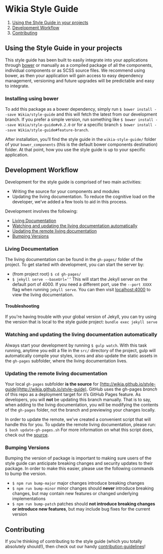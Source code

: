Wikia Style Guide
===========

1. [Using the Style Guide in your projects](#using-the-style-guide-in-your-projects)
2. [Development Workflow](#development-workflow)
3. [Contributing](#contributing)

## Using the Style Guide in your projects
This style guide has been built to easily integrate into your applications through [bower](http://bower.io/) or manually as a compiled package of all the components, individual components or as SCSS source files. We recommend using bower, as then your application will gain access to easy dependency management, versioning and future upgrades will be predictable and easy to integrate.

### Installing using bower
To add this package as a bower dependency, simply run `$ bower install --save Wikia/style-guide` and this will fetch the latest from our development branch. If you prefer a simple version, run something like `$ bower install --save Wikia/style-guide#v0.2.0` or for a specific branch `$ bower install --save Wikia/style-guide#feature-branch`.

After installation, you’ll find the style guide in the `wikia-style-guide/` folder of your `bower_components` (this is the default bower components destination) folder. At that point, how you use the style guide is up to your specific application.

## Development Workflow
Development for the style guide is comprised of two main activities:
* Writing the source for your components and modules
* Updating the living documentation. To reduce the cognitive load on the developer, we’ve added a few tools to aid in this process.

Development involves the following:
* [Living Documentation](#living-documentation)
* [Watching and updating the living documentation automatically](#watching-and-updating-the-living-documentation-automatically)
* [Updating the remote living documentation](#updating-the-remote-living-documentation)
* [Bumping Versions](#bumping-versions)

### Living Documentation
The living documentation can be found in the `gh-pages/` folder of the project. To get started with development, you can start the server by:
* (from project root) `$ cd gh-pages/`
* `$ jekyll serve --baseUrl=’’`
This will start the Jekyll server on the default port of 4000. If you need a different port, use the `--port XXXX` flag when running `jekyll serve`. You can then visit [localhost:4000](http://localhost:4000) to view the living documentation.

#### Troubleshooting
If you're having trouble with your global version of Jekyll, you can try using the version that is local to the style guide project: `bundle exec jekyll serve`

### Watching and updating the living documentation automatically
Always start your development by running `$ gulp watch`. With this task running, anytime you edit a file in the `src/` directory of the project, gulp will automatically compile your styles, icons and also update the static assets in the `gh-pages` subfolder, where the living documentation lives.

### Updating the remote living documentation
Your local `gh-pages` subfolder **is the source** for [http://wikia.github.io/style-guide](http://wikia.github.io/style-guide). GitHub uses the gh-pages *branch* of this repo as a deployment target for it’s GitHub Pages feature. As developers, you will **not** be updating this branch manually. That is to say, when adding to the living documentation, you will be modifying the contents of the `gh-pages` folder, not the branch and previewing your changes locally.

In order to update the remote, we’ve created a convenient script that will handle this for you. To update the remote living documentation, please run:
`$ bash update-gh-pages.sh`
For more information on what this script does, check out the [source](https://github.com/Wikia/style-guide/blob/dev/update-gh-pages.sh).

### Bumping Versions
Bumping the version of package is important to making sure users of the style guide can anticipate breaking changes and security updates to their package. In order to make this easier, please use the following commands to bump the version.
* `$ npm run bump-major` major changes introduce breaking changes
* `$ npm run bump-minor` minor changes should **never** introduce breaking changes, but may contain new features or changed underlying implementations
* `$ npm run bump-patch` patches should **not introduce breaking changes or introduce new features**, but may include bug fixes for the current version

## Contributing
If you’re thinking of contributing to the style guide (which you totally absolutely should!), then check out our handy [contribution guidelines](https://github.com/Wikia/style-guide/blob/dev/CONTRIBUTING.md)!
